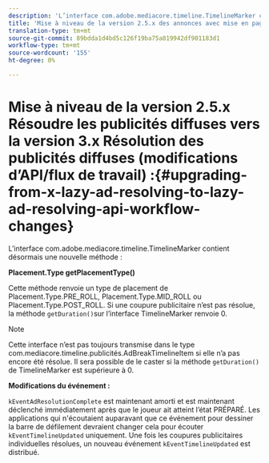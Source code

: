 ```yaml
---
description: 'L’interface com.adobe.mediacore.timeline.TimelineMarker contient désormais une nouvelle méthode. '
title: 'Mise à niveau de la version 2.5.x des annonces avec mise en page résolue vers la version 3.0.0 Résolution des publicités avec mise en page avec mise en page différée (modifications d’API/flux de travail) '
translation-type: tm+mt
source-git-commit: 89bdda1d4bd5c126f19ba75a819942df901183d1
workflow-type: tm+mt
source-wordcount: '155'
ht-degree: 0%

---
```



# Mise à niveau de la version 2.5.x Résoudre les publicités diffuses vers la version 3.x Résolution des publicités diffuses (modifications d’API/flux de travail) :{#upgrading-from-x-lazy-ad-resolving-to-lazy-ad-resolving-api-workflow-changes}

L’interface com.adobe.mediacore.timeline.TimelineMarker contient désormais une nouvelle méthode :

**Placement.Type getPlacementType()**

Cette méthode renvoie un type de placement de Placement.Type.PRE_ROLL, Placement.Type.MID_ROLL ou Placement.Type.POST_ROLL. Si une coupure publicitaire n’est pas résolue, la méthode `getDuration()`sur l’interface TimelineMarker renvoie 0.

>[!NOTE]
>
>Cette interface n’est pas toujours transmise dans le type com.mediacore.timeline.publicités.AdBreakTimelineItem si elle n’a pas encore été résolue. Il sera possible de le caster si la méthode `getDuration()` de TimelineMarker est supérieure à 0.

**Modifications du événement :**

`kEventAdResolutionComplete` est maintenant amorti et est maintenant déclenché immédiatement après que le joueur ait atteint l’état PRÉPARÉ. Les applications qui n&#39;écoutaient auparavant que ce événement pour dessiner la barre de défilement devraient changer cela pour écouter `kEventTimelineUpdated` uniquement. Une fois les coupures publicitaires individuelles résolues, un nouveau événement `kEventTimelineUpdated` est distribué.
